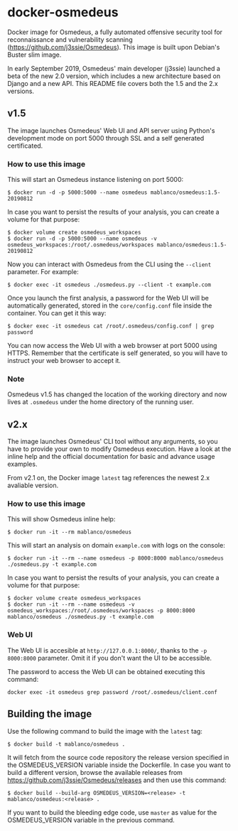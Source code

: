 # docker-osmedeus

Docker image for Osmedeus, a fully automated offensive security tool for reconnaissance and vulnerability scanning (<https://github.com/j3ssie/Osmedeus>). This image is built upon Debian's Buster slim image.

In early September 2019, Osmedeus' main developer (j3ssie) launched a beta of the new 2.0 version, which includes a new architecture based on Django and a new API. This README file covers both the 1.5 and the 2.x versions.

## v1.5

The image launches Osmedeus' Web UI and API server using Python's development mode on port 5000 through SSL and a self generated certificated.

### How to use this image

This will start an Osmedeus instance listening on port 5000:

    $ docker run -d -p 5000:5000 --name osmedeus mablanco/osmedeus:1.5-20190812

In case you want to persist the results of your analysis, you can create a volume for that purpose:

    $ docker volume create osmedeus_workspaces
    $ docker run -d -p 5000:5000 --name osmedeus -v osmedeus_workspaces:/root/.osmedeus/workspaces mablanco/osmedeus:1.5-20190812

Now you can interact with Osmedeus from the CLI using the `--client` parameter. For example:

    $ docker exec -it osmedeus ./osmedeus.py --client -t example.com

Once you launch the first analysis, a password for the Web UI will be automatically generated, stored in the `core/config.conf` file inside the container. You can get it this way:

    $ docker exec -it osmedeus cat /root/.osmedeus/config.conf | grep password

You can now access the Web UI with a web browser at port 5000 using HTTPS. Remember that the certificate is self generated, so you will have to instruct your web browser to accept it.

### Note

Osmedeus v1.5 has changed the location of the working directory and now lives at `.osmedeus` under the home directory of the running user.

## v2.x

The image launches Osmedeus' CLI tool without any arguments, so you have to provide your own to modify Osmedeus execution. Have a look at the inline help and the official documentation for basic and advance usage examples.

From v2.1 on, the Docker image `latest` tag references the newest 2.x avaliable version.

### How to use this image

This will show Osmedeus inline help:

    $ docker run -it --rm mablanco/osmedeus

This will start an analysis on domain `example.com` with logs on the console:

    $ docker run -it --rm --name osmedeus -p 8000:8000 mablanco/osmedeus ./osmedeus.py -t example.com

In case you want to persist the results of your analysis, you can create a volume for that purpose:

    $ docker volume create osmedeus_workspaces
    $ docker run -it --rm --name osmedeus -v osmedeus_workspaces:/root/.osmedeus/workspaces -p 8000:8000 mablanco/osmedeus ./osmedeus.py -t example.com

### Web UI

The Web UI is accesible at `http://127.0.0.1:8000/`, thanks to the `-p 8000:8000` parameter. Omit it if you don't want the UI to be accessible.

The password to access the Web UI can be obtained executing this command:

    docker exec -it osmedeus grep password /root/.osmedeus/client.conf

## Building the image

Use the following command to build the image with the `latest` tag:

    $ docker build -t mablanco/osmedeus .

It will fetch from the source code repository the release version specified in the OSMEDEUS_VERSION variable inside the Dockerfile. In case you want to build a different version, browse the available releases from <https://github.com/j3ssie/Osmedeus/releases> and then use this command:

    $ docker build --build-arg OSMEDEUS_VERSION=<release> -t mablanco/osmedeus:<release> .

If you want to build the bleeding edge code, use `master` as value for the OSMEDEUS_VERSION variable in the previous command.
